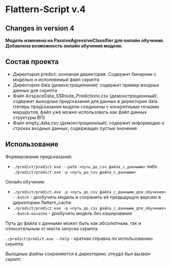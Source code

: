 # Flattern-Script v.4

## Changes in version 4
__Модель изменена на PassiveAgressiveClassifier для онлайн обучения.__
__Добавлена возможность онлайн обучения модели.__

## Состав проекта
- Директория predict: основная директория. Содержит бинарник с моделью и исполняемый файл скрипта
- Директория data (_демонстрационная_): содержит пример входных данных для скрипта
- Файл AirspaceData_SSRoute_Predictions.csv (_демонстрационный_): содержит выходные предсказания для данных в директории data (теперь предсказания модели соединены с конкретными точками маршрутов, файл уже можно использовать как файл данных структуры ВП)
- Файл empty_data.csv (_демонстрационный_): содержит информацию о строках входных данных, содержащих пустые значения 

## Использование
Формирование предсказаний:
- `./predict/predict.exe --path <путь_до_csv_файла_с_данными>` либо `./predict/predict.exe -p <путь_до_csv_файла_с_данными>`

Онлайн обучение:
- `./predict/predict.exe -p <путь_до_csv_файла_с_данными_для_обучения> --batch` - дообучить модель и сохранить её предыдущую версию в директорию flattern_cache
- `./predict/predict.exe -p <путь_до_csv_файла_с_данными_для_обучения> --batch-nocache` - дообучить модель без кэширования

Путь до файла с данными может быть как абсолютным, так и относительным от места запуска скрипта.

`./predict/predict.exe --help` - краткая справка по использованию скрипта.

_Выходные файлы сохраняются в директорию, откуда был вызван скрипт._
